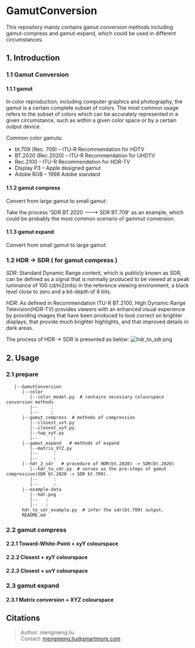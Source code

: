 # GamutConversion
This repository mainly contains gamut conversion methods including gamut-compress and gamut-expand,
which could be used in different circumstances.

## 1. **Introduction**
### 1.1 Gamut Conversion
#### 1.1.1 gamut
In color reproduction, including computer graphics and photography, the gamut is a certain complete subset of colors. 
The most common usage refers to the subset of colors which can be accurately represented in a given circumstance, such as within a given color space or by a certain output device.


Common color gamuts:
* bt.709 (Rec. 709) – ITU-R Recommendation for HDTV
* BT.2020 (Rec.2020) – ITU-R Recommendation for UHDTV
* Rec.2100 – ITU-R Recommendation for HDR-TV 
* Display P3 – Apple designed gamut
* Adobe RGB – 1998 Adobe standard


#### 1.1.2 gamut compress
Convert from large gamut to small gamut:

Take the process 'SDR BT.2020 ---> SDR BT.709' as an example, which could be probably the most common scenario of gammut conversion.


#### 1.1.3 gamut expand
Convert from small gamut to large gamut:


### 1.2 HDR -> SDR ( for gamut compress )  
*SDR*: Standard Dynamic Range content, which is publicly known as SDR, can be defined as a signal that is normally produced to be viewed
at a peak luminance of 100 cd/m2(nits) in the reference viewing environment, a black level close to zero and a bit-depth of 8 bits.   

*HDR*: As defined in Recommendation ITU-R BT.2100, High Dynamic Range Television(HDR-TV) provides viewers with an enhanced visual experience
by providing images that have been produced to look correct on brighter displays, that provide much brighter highlights, and that improved
details in dark areas.

The process of HDR -> SDR is presented as below:
![hdr_to_sdr.png](https://i.loli.net/2021/07/27/Z3Rc5pkuWVNqd7Y.png)

## 2. **Usage**   
### 2.1 prepare
```
   |--GamutConversion
      |--color
         |--color_model.py  # contains necessary colourspace conversion methods
         |--     :
         |--     :
      |--gamut_compress  # methods of compression
         |--closest_uvY.py
         |--closest_xyY.py
         |--twp_xyY.py
         |--      :
      |--gamut_expand   # methods of expand
         |--matrix_XYZ.py
         |--      :
         |--      :
      |--hdr_2_sdr   # procedure of HDR(bt.2020) -> SDR(bt.2020)
         |--hdr_to_sdr.py  # serves as the pre-steps of gamut compression(SDR bt.2020 -> SDR bt.709).
         |--      :
         |--      :
      |--example-data
         |--hdr.png
         |--   :
         |--   :
      hdr_to_sdr_example.py  # infer the sdr(bt.709) output.
      README.md
```

### 2.2 gamut compress
#### 2.2.1 Toward-White-Point + xyY colourspace



#### 2.2.2 Closest + xyY colourspace



#### 2.2.3 Closest + uvY colourspace



### 2.3 gamut expand

#### 2.3.1 Matrix conversion + XYZ colourspace


<!-- #### Parameter initial:  
|                               |     type    | default value |           description           |
| :--------------------------:  |  :------:   |    :---:      |   :-------------------------:   | 
| parameter1(dark_point)        |    tuple    |    (15,18)    |hdr_dark scope from [15, 30]     | 
| parameter2(skin_point)        |    tuple    |   (63, 110)   |hdr_skin scope from [40, 140]    | 
| parameter3(reference_point)   |    tuple    | (90.667, 203) |--                               | 
| parameter4(sdr_ip)            |  float num  |       70      |--                               | 
| parameter5(high_light)        |    tuple    |   (100, 260)  |hdr_high scope from [260, 600]   | 
| a                             |  float num  |      100      |the max luminance in SDR image   | 
| b                             |  float num  |       0       |the min luminance in SDR image   | 
| alpha                         |  float num  |     1000      |the max luminance in HDR image   | 
| beta                          |  float num  |       0       |the min luminance in HDR image   |   
 -->


## Citations
<!-- More details can be found in [confluence](http://confluence.sm/pages/viewpage.action?pageId=16425244). -->

> Author:   mengmeng.liu  
> Contact:  mengmeng.liu@smartmore.com


